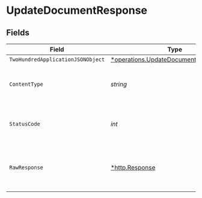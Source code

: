 # UpdateDocumentResponse


## Fields

| Field                                                                                           | Type                                                                                            | Required                                                                                        | Description                                                                                     |
| ----------------------------------------------------------------------------------------------- | ----------------------------------------------------------------------------------------------- | ----------------------------------------------------------------------------------------------- | ----------------------------------------------------------------------------------------------- |
| `TwoHundredApplicationJSONObject`                                                               | [*operations.UpdateDocumentResponseBody](../../models/operations/updatedocumentresponsebody.md) | :heavy_minus_sign:                                                                              | OK                                                                                              |
| `ContentType`                                                                                   | *string*                                                                                        | :heavy_check_mark:                                                                              | HTTP response content type for this operation                                                   |
| `StatusCode`                                                                                    | *int*                                                                                           | :heavy_check_mark:                                                                              | HTTP response status code for this operation                                                    |
| `RawResponse`                                                                                   | [*http.Response](https://pkg.go.dev/net/http#Response)                                          | :heavy_minus_sign:                                                                              | Raw HTTP response; suitable for custom response parsing                                         |